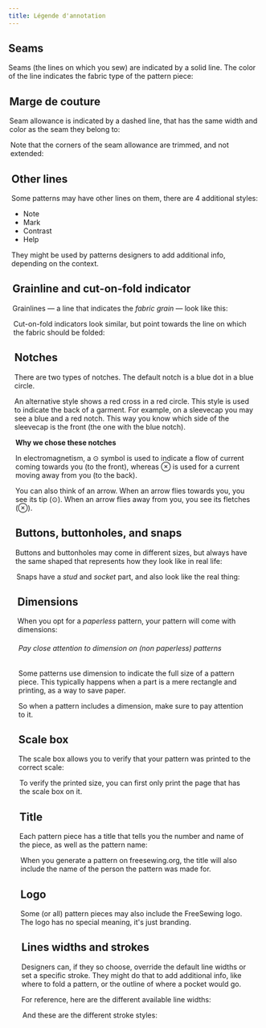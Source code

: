 ```yaml
---
title: Légende d'annotation
---
```


## Seams

Seams (the lines on which you sew) are indicated by a solid line. The color of the line indicates the fabric type of the pattern piece:

<Legend part="fabricLines" caption="Seamlines for different fabric types" >

## Marge de couture

Seam allowance is indicated by a dashed line, that has the same width and color as the seam they belong to:

<Legend part="saLines" caption="Seam allowance for different fabric types" >

Note that the corners of the seam allowance are trimmed, and not extended:

<Legend part="sa" caption="A trimmer seam allowance corner" >

## Other lines

Some patterns may have other lines on them, there are 4 additional styles:

 - Note
 - Mark
 - Contrast
 - Help

They might be used by patterns designers to add additional info, depending on the context.

<Legend part="otherLines" caption="Other line styles" >

## Grainline and cut-on-fold indicator

Grainlines — a line that indicates the *fabric grain* — look like this:

<Legend part="grainline" caption="A grainline indicator" >

Cut-on-fold indicators look similar, but point towards the line on which the fabric should be folded:

<Legend part="cutonfold" caption="A cut-on-fold indicator" >

## Notches

There are two types of notches. The default notch is a blue dot in a blue circle.

An alternative style shows a red cross in a red circle. This style is used to indicate the back of a garment. For example, on a sleevecap you may see a blue and a red notch. This way you know which side of the sleevecap is the front (the one with the blue notch).

<Legend part="notches" caption="The default notch style (shown left) and alternative style for notches on the back" >

<Tip>

**Why we chose these notches**

In electromagnetism, a ⊙ symbol is used to indicate a flow of current coming towards you (to the front),
whereas ⊗  is used for a current moving away from you (to the back).

You can also think of an arrow. When an arrow flies towards you, you see its tip (⊙).
When an arrow flies away from you, you see its fletches (⊗).

</Tip>

## Buttons, buttonholes, and snaps

Buttons and buttonholes may come in different sizes, but always have the same shaped that represents how they look like in real life:

<Legend part="buttons" caption="A button is shown on the left, and a buttonhole on the right" >

Snaps have a *stud* and *socket* part, and also look like the real thing:

<Legend part="snaps" caption="A snap stud is shown on the left, and a snap socket on the right" >

## Dimensions

When you opt for a *paperless* pattern, your pattern will come with dimensions:

<Legend part="dimension" caption="An example of a dimension on a pattern" >

<Note>

###### Pay close attention to dimension on (non paperless) patterns

Some patterns use dimension to indicate the full size of a pattern piece.
This typically happens when a part is a mere rectangle and printing, as a way to save paper.

So when a pattern includes a dimension, make sure to pay attention to it.
</Note>

## Scale box

The scale box allows you to verify that your pattern was printed to the correct scale:

<Legend part="scalebox" caption="The scale box" >

<Tip>
To verify the printed size, you can first only print the page that has the scale box on it.
</Tip>

## Title

Each pattern piece has a title that tells you the number and name of the piece, as well as the pattern name:

<Legend part="title" caption="Example of a title" >

<Note>
When you generate a pattern on freesewing.org, the title will also include the name of the person the pattern was made for.
</Note>

## Logo

Some (or all) pattern pieces may also include the FreeSewing logo. The logo has no special meaning, it's just branding.

<Legend part="logo" caption="The FreeSewing logo" >

## Lines widths and strokes

Designers can, if they so choose, override the default line widths or set a specific stroke. They might do that to add additional info, like where to fold a pattern, or the outline of where a pocket would go.

For reference, here are the different available line widths:

<Legend part="lineWidths" caption="The different line widths" >

And these are the different stroke styles:

<Legend part="lineStrokes" caption="The different line strokes" >

